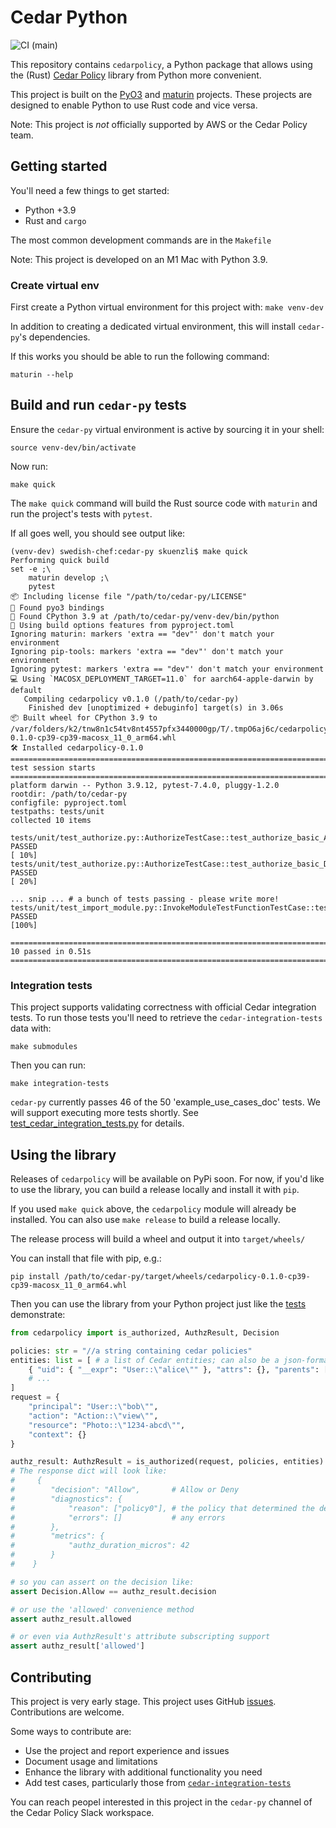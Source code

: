 # Cedar Python
![CI (main)](https://github.com/k9securityio/cedar-py/actions/workflows/CI.yml/badge.svg?branch=main)

This repository contains `cedarpolicy`, a Python package that allows using the (Rust) [Cedar Policy](https://github.com/cedar-policy/cedar/tree/main) library from Python more convenient.

This project is built on the [PyO3](https://docs.rs/pyo3/latest/pyo3/index.html) and [maturin](https://www.maturin.rs/index.html) projects.  These projects are designed to enable Python to use Rust code and vice versa.

Note: This project is _not_ officially supported by AWS or the Cedar Policy team.

## Getting started

You'll need a few things to get started:

* Python +3.9
* Rust and `cargo`

The most common development commands are in the `Makefile`

Note: This project is developed on an M1 Mac with Python 3.9.

### Create virtual env

First create a Python virtual environment for this project with:
`make venv-dev`

In addition to creating a dedicated virtual environment, this will install `cedar-py`'s dependencies.

If this works you should be able to run the following command:
``` shell
maturin --help
```

## Build and run `cedar-py` tests

Ensure the `cedar-py` virtual environment is active by sourcing it in your shell:

```shell
source venv-dev/bin/activate
```

Now run:
```shell
make quick
```

The `make quick` command will build the Rust source code with `maturin` and run the project's tests with `pytest`.

If all goes well, you should see output like:
```shell
(venv-dev) swedish-chef:cedar-py skuenzli$ make quick
Performing quick build
set -e ;\
	maturin develop ;\
	pytest
📦 Including license file "/path/to/cedar-py/LICENSE"
🔗 Found pyo3 bindings
🐍 Found CPython 3.9 at /path/to/cedar-py/venv-dev/bin/python
📡 Using build options features from pyproject.toml
Ignoring maturin: markers 'extra == "dev"' don't match your environment
Ignoring pip-tools: markers 'extra == "dev"' don't match your environment
Ignoring pytest: markers 'extra == "dev"' don't match your environment
💻 Using `MACOSX_DEPLOYMENT_TARGET=11.0` for aarch64-apple-darwin by default
   Compiling cedarpolicy v0.1.0 (/path/to/cedar-py)
    Finished dev [unoptimized + debuginfo] target(s) in 3.06s
📦 Built wheel for CPython 3.9 to /var/folders/k2/tnw8n1c54tv8nt4557pfx3440000gp/T/.tmpO6aj6c/cedarpolicy-0.1.0-cp39-cp39-macosx_11_0_arm64.whl
🛠 Installed cedarpolicy-0.1.0
================================================================================================ test session starts ================================================================================================
platform darwin -- Python 3.9.12, pytest-7.4.0, pluggy-1.2.0
rootdir: /path/to/cedar-py
configfile: pyproject.toml
testpaths: tests/unit
collected 10 items

tests/unit/test_authorize.py::AuthorizeTestCase::test_authorize_basic_ALLOW PASSED                                                                                                                            [ 10%]
tests/unit/test_authorize.py::AuthorizeTestCase::test_authorize_basic_DENY PASSED                                                                                                                             [ 20%]

... snip ... # a bunch of tests passing - please write more!
tests/unit/test_import_module.py::InvokeModuleTestFunctionTestCase::test_invoke_parse_test_policy PASSED                                                                                                      [100%]

================================================================================================ 10 passed in 0.51s =================================================================================================
```

### Integration tests
This project supports validating correctness with official Cedar integration tests. To run those tests you'll need to retrieve the `cedar-integration-tests` data with:

```shell
make submodules
```

Then you can run:
```shell
make integration-tests
```

`cedar-py` currently passes 46 of the 50 'example_use_cases_doc' tests.  We will support executing more tests shortly. See [test_cedar_integration_tests.py](tests/integration/test_cedar_integration_tests.py) for details.

## Using the library
Releases of `cedarpolicy` will be available on PyPi soon.  For now, if you'd like to use the library, you can build a release locally and install it with `pip`.

If you used `make quick` above, the `cedarpolicy` module will already be installed. You can also use `make release` to build a release locally.

The release process will build a wheel and output it into `target/wheels/`

You can install that file with pip, e.g.:
```shell
pip install /path/to/cedar-py/target/wheels/cedarpolicy-0.1.0-cp39-cp39-macosx_11_0_arm64.whl
```

Then you can use the library from your Python project just like the [tests](tests/unit) demonstrate:

```python
from cedarpolicy import is_authorized, AuthzResult, Decision

policies: str = "//a string containing cedar policies"
entities: list = [ # a list of Cedar entities; can also be a json-formatted string of Cedar entities
    { "uid": { "__expr": "User::\"alice\"" }, "attrs": {}, "parents": [] }
    # ...
]
request = {
    "principal": "User::\"bob\"",
    "action": "Action::\"view\"",
    "resource": "Photo::\"1234-abcd\"",
    "context": {}
}

authz_result: AuthzResult = is_authorized(request, policies, entities)
# The response dict will look like:
#     {
#        "decision": "Allow",       # Allow or Deny
#        "diagnostics": {
#            "reason": ["policy0"], # the policy that determined the decision
#            "errors": []           # any errors
#        },
#        "metrics": {
#            "authz_duration_micros": 42
#        }
#    }

# so you can assert on the decision like:
assert Decision.Allow == authz_result.decision 

# or use the 'allowed' convenience method 
assert authz_result.allowed

# or even via AuthzResult's attribute subscripting support 
assert authz_result['allowed']

```

## Contributing

This project is very early stage. This project uses GitHub [issues](https://github.com/k9securityio/cedar-py/issues). Contributions are welcome.

Some ways to contribute are:
* Use the project and report experience and issues
* Document usage and limitations
* Enhance the library with additional functionality you need
* Add test cases, particularly those from [`cedar-integration-tests`](https://github.com/k9securityio/cedar-py/issues/3)

You can reach peopel interested in this project in the `cedar-py` channel of the Cedar Policy Slack workspace.
